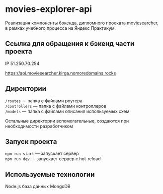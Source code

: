 # movies-explorer-api

Реализация компоненты бэкенда, дипломного проеката moviesearcher, в рамках учебного процесса на Яндекс Практикум.

## Ссылка для обращения к бэкенд части проекта

IP  51.250.70.254

https://api.moviesearcher.kirga.nomoredomains.rocks

## Директории

`/routes` — папка с файлами роутера  
`/controllers` — папка с файлами контроллеров   
`/models` — папка с файлами описания используемых схем
  
Остальные директории вспомогательные, создаются при необходимости разработчиком

## Запуск проекта

`npm run start` — запускает сервер   
`npm run dev` — запускает сервер с hot-reload

## Используемые технологии 

Node.js
база данных MongoDB
